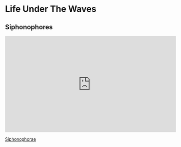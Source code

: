 # Life Under The Waves

## Siphonophores

<iframe width="560" height="315" 
src="https://www.youtube.com/embed/videoseries?list=PL7USVX5ow8v8XlLLZAEUTSowz8hI3wNwy" frameborder="0" allow="accelerometer; autoplay; clipboard-write; encrypted-media; gyroscope; picture-in-picture" allowfullscreen>
</iframe>

[Siphonophorae](https://en.wikipedia.org/wiki/Siphonophorae)
